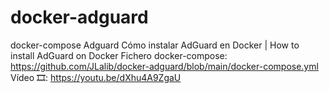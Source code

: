 # docker-adguard
docker-compose Adguard
Cómo instalar AdGuard en Docker | How to install AdGuard on Docker
Fichero docker-compose: https://github.com/JLalib/docker-adguard/blob/main/docker-compose.yml
Vídeo 🎞: https://youtu.be/dXhu4A9ZgaU
